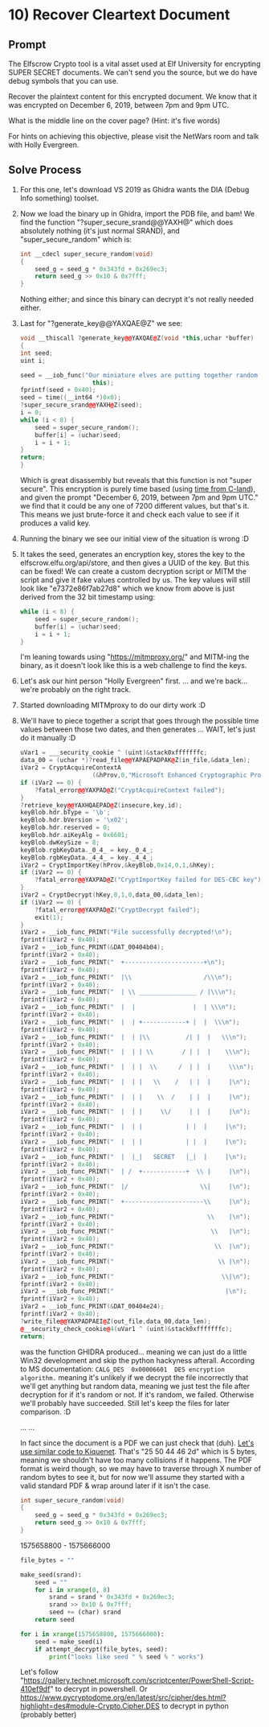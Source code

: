 # 10) Recover Cleartext Document
## Prompt
The Elfscrow Crypto tool is a vital asset used at Elf University for encrypting SUPER SECRET documents. We can't send you the source, but we do have debug symbols that you can use.

Recover the plaintext content for this encrypted document. We know that it was encrypted on December 6, 2019, between 7pm and 9pm UTC.

What is the middle line on the cover page? (Hint: it's five words)

For hints on achieving this objective, please visit the NetWars room and talk with Holly Evergreen.

## Solve Process

1. For this one, let's download VS 2019 as Ghidra wants the DIA (Debug Info something) toolset.
1. Now we load the binary up in Ghidra, import the PDB file, and bam! We find the function "?super_secure_srand@@YAXH@" which does absolutely nothing (it's just normal SRAND), and "super_secure_random" which is:
    ```cpp
    int __cdecl super_secure_random(void)
    {
        seed_g = seed_g * 0x343fd + 0x269ec3;
        return seed_g >> 0x10 & 0x7fff;
    }
    ```
    Nothing either; and since this binary can decrypt it's not really needed either.
1. Last for "?generate_key@@YAXQAE@Z" we see:
    ```cpp
    void __thiscall ?generate_key@@YAXQAE@Z(void *this,uchar *buffer)
    {
    int seed;
    uint i;
    
    seed = __iob_func("Our miniature elves are putting together random bits for your secretkey!\n\n",
                        this);
    fprintf(seed + 0x40);
    seed = time((__int64 *)0x0);
    ?super_secure_srand@@YAXH@Z(seed);
    i = 0;
    while (i < 8) {
        seed = super_secure_random();
        buffer[i] = (uchar)seed;
        i = i + 1;
    }
    return;
    }
    ```
    Which is great disassembly but reveals that this function is not "super secure". This encryption is purely time based (using [time from C-land](https://docs.microsoft.com/en-us/cpp/c-runtime-library/reference/time-time32-time64?view=vs-2019)), and given the prompt "December 6, 2019, between 7pm and 9pm UTC." we find that it could be any one of 7200 different values, but that's it. This means we just brute-force it and check each value to see if it produces a valid key.
1. Running the binary we see our initial view of the situation is wrong :D
1. It takes the seed, generates an encryption key, stores the key to the elfscrow.elfu.org/api/store, and then gives a UUID of the key.
    But this can be fixed! We can create a custom decryption script or MITM the script and give it fake values controlled by us.
    The key values will still look like "e7372e86f7ab27d8" which we know from above is just derived from the 32 bit timestamp using:
    ```cpp
    while (i < 8) {
        seed = super_secure_random();
        buffer[i] = (uchar)seed;
        i = i + 1;
    }
    ```
    I'm leaning towards using "https://mitmproxy.org/" and MITM-ing the binary, as it doesn't look like this is a web challenge to find the keys.

1. Let's ask our hint person "Holly Evergreen" first.
    ... and we're back... we're probably on the right track.
1. Started downloading MITMproxy to do our dirty work :D
1. We'll have to piece together a script that goes through the possible time values between those two dates, and then generates ... WAIT, let's just do it manually :D
    ```cpp
    uVar1 = ___security_cookie ^ (uint)&stack0xfffffffc;
    data_00 = (uchar *)?read_file@@YAPAEPADPAK@Z(in_file,&data_len);
    iVar2 = CryptAcquireContextA
                        (&hProv,0,"Microsoft Enhanced Cryptographic Provider v1.0",1,0xf0000000);
    if (iVar2 == 0) {
        ?fatal_error@@YAXPAD@Z("CryptAcquireContext failed");
    }
    ?retrieve_key@@YAXHQAEPAD@Z(insecure,key,id);
    keyBlob.hdr.bType = '\b';
    keyBlob.hdr.bVersion = '\x02';
    keyBlob.hdr.reserved = 0;
    keyBlob.hdr.aiKeyAlg = 0x6601;
    keyBlob.dwKeySize = 8;
    keyBlob.rgbKeyData._0_4_ = key._0_4_;
    keyBlob.rgbKeyData._4_4_ = key._4_4_;
    iVar2 = CryptImportKey(hProv,&keyBlob,0x14,0,1,&hKey);
    if (iVar2 == 0) {
        ?fatal_error@@YAXPAD@Z("CryptImportKey failed for DES-CBC key");
    }
    iVar2 = CryptDecrypt(hKey,0,1,0,data_00,&data_len);
    if (iVar2 == 0) {
        ?fatal_error@@YAXPAD@Z("CryptDecrypt failed");
        exit(1);
    }
    iVar2 = __iob_func_PRINT("File successfully decrypted!\n");
    fprintf(iVar2 + 0x40);
    iVar2 = __iob_func_PRINT(&DAT_00404b04);
    fprintf(iVar2 + 0x40);
    iVar2 = __iob_func_PRINT("  +----------------------+\n");
    fprintf(iVar2 + 0x40);
    iVar2 = __iob_func_PRINT("  |\\                    /\\\n");
    fprintf(iVar2 + 0x40);
    iVar2 = __iob_func_PRINT("  | \\ ________________ / |\\\n");
    fprintf(iVar2 + 0x40);
    iVar2 = __iob_func_PRINT("  |  |                |  | \\\n");
    fprintf(iVar2 + 0x40);
    iVar2 = __iob_func_PRINT("  |  | +------------+ |  |  \\\n");
    fprintf(iVar2 + 0x40);
    iVar2 = __iob_func_PRINT("  |  | |\\          /| |  |   \\\n");
    fprintf(iVar2 + 0x40);
    iVar2 = __iob_func_PRINT("  |  | | \\        / | |  |    \\\n");
    fprintf(iVar2 + 0x40);
    iVar2 = __iob_func_PRINT("  |  | |  \\      /  | |  |     \\\n");
    fprintf(iVar2 + 0x40);
    iVar2 = __iob_func_PRINT("  |  | |   \\    /   | |  |     |\n");
    fprintf(iVar2 + 0x40);
    iVar2 = __iob_func_PRINT("  |  | |    \\  /    | |  |     |\n");
    fprintf(iVar2 + 0x40);
    iVar2 = __iob_func_PRINT("  |  | |     \\/     | |  |     |\n");
    fprintf(iVar2 + 0x40);
    iVar2 = __iob_func_PRINT("  |  | |            | |  |     |\n");
    fprintf(iVar2 + 0x40);
    iVar2 = __iob_func_PRINT("  |  | |            | |  |     |\n");
    fprintf(iVar2 + 0x40);
    iVar2 = __iob_func_PRINT("  |  |_|   SECRET   |_|  |     |\n");
    fprintf(iVar2 + 0x40);
    iVar2 = __iob_func_PRINT("  | /  +------------+  \\ |     |\n");
    fprintf(iVar2 + 0x40);
    iVar2 = __iob_func_PRINT("  |/                    \\|     |\n");
    fprintf(iVar2 + 0x40);
    iVar2 = __iob_func_PRINT("  +----------------------\\     |\n");
    fprintf(iVar2 + 0x40);
    iVar2 = __iob_func_PRINT("                          \\    |\n");
    fprintf(iVar2 + 0x40);
    iVar2 = __iob_func_PRINT("                           \\   |\n");
    fprintf(iVar2 + 0x40);
    iVar2 = __iob_func_PRINT("                            \\  |\n");
    fprintf(iVar2 + 0x40);
    iVar2 = __iob_func_PRINT("                             \\ |\n");
    fprintf(iVar2 + 0x40);
    iVar2 = __iob_func_PRINT("                              \\|\n");
    fprintf(iVar2 + 0x40);
    iVar2 = __iob_func_PRINT("                               |\n");
    fprintf(iVar2 + 0x40);
    iVar2 = __iob_func_PRINT(&DAT_00404e24);
    fprintf(iVar2 + 0x40);
    ?write_file@@YAXPADPAEI@Z(out_file,data_00,data_len);
    @__security_check_cookie@4(uVar1 ^ (uint)&stack0xfffffffc);
    return;
    ```
    was the function GHIDRA produced... meaning we can just do a little Win32 development and skip the python hackyness afterall.
    According to MS documentation: ```CALG_DES	0x00006601	DES encryption algorithm.``` meaning it's unlikely if we decrypt the file incorrectly that we'll get anything but random data, meaning we just test the file after decryption for if it's random or not. If it's random, we failed. Otherwise we'll probably have succeeded. Still let's keep the files for later comparison. :D

    ...
    ...

    In fact since the document is a PDF we can just check that (duh). [Let's use similar code to Kiquenet](https://stackoverflow.com/a/3257743). That's "25 50 44 46 2d" which is 5 bytes, meaning we shouldn't have too many collisions if it happens. The PDF format is weird though, so we may have to traverse through X number of random bytes to see it, but for now we'll assume they started with a valid standard PDF & wrap around later if it isn't the case.
    ```cpp
    int super_secure_random(void)
    {
        seed_g = seed_g * 0x343fd + 0x269ec3;
        return seed_g >> 0x10 & 0x7fff;
    }
    ```
    1575658800 - 1575666000
    ```python
    file_bytes = ""

    make_seed(srand):
        seed = ""
        for i in xrange(0, 8)
            srand = srand * 0x343fd + 0x269ec3;
            srand >> 0x10 & 0x7fff;
            seed += (char) srand
        return seed

    for i in xrange(1575658800, 1575666000):
        seed = make_seed(i)
        if attempt_decrypt(file_bytes, seed):
            print("looks like seed " % seed % " works")
    

    ```
    Let's follow "https://gallery.technet.microsoft.com/scriptcenter/PowerShell-Script-410ef9df" to decrypt in powershell. Or https://www.pycryptodome.org/en/latest/src/cipher/des.html?highlight=des#module-Crypto.Cipher.DES to decrypt in python (probably better)